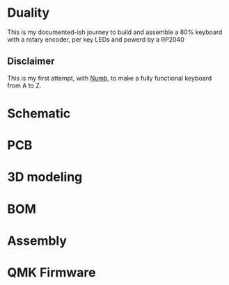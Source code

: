 # Duality
This is my documented-ish journey to build and assemble a 80% keyboard with a rotary encoder, per key LEDs and powerd by a RP2040
## Disclaimer
This is my first attempt, with [Numb](https://github.com/a-newhouse/Numb), to make a fully functional keyboard from A to Z. 
# Schematic
# PCB
# 3D modeling
# BOM
# Assembly
# QMK Firmware